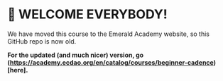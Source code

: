 # 👋 WELCOME EVERYBODY!

We have moved this course to the Emerald Academy website, so this GitHub repo is now old. 

**For the updated (and much nicer) version, go (https://academy.ecdao.org/en/catalog/courses/beginner-cadence)[here].**

